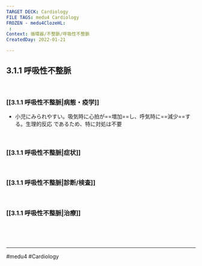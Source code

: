 ```yaml
---
TARGET DECK: Cardiology
FILE TAGS: medu4 Cardiology
FROZEN - medu4ClozeHL:
 : 
Context: 循環器/不整脈/呼吸性不整脈
CreatedDay: 2022-01-21

---
```


## 3.1.1 呼吸性不整脈

<br>

### [[3.1.1 呼吸性不整脈|病態・疫学]]
* 小児にみられやすい。吸気時に心拍が==増加==し、呼気時に==減少==する。生理的反応 であるため、特に対処は不要
<!--ID: 1643709296951-->


<br>

### [[3.1.1 呼吸性不整脈|症状]]


<br>

### [[3.1.1 呼吸性不整脈|診断/検査]]


<br>

### [[3.1.1 呼吸性不整脈|治療]]


<br><br><br>

---
#medu4 #Cardiology